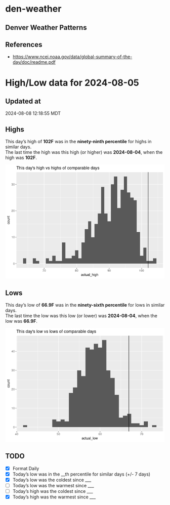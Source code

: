 # den-weather


## Denver Weather Patterns

## References

- <https://www.ncei.noaa.gov/data/global-summary-of-the-day/doc/readme.pdf>

# High/Low data for 2024-08-05

## Updated at

2024-08-08 12:18:55 MDT

## Highs

This day’s high of **102F** was in the **ninety-ninth percentile** for
highs in similar days.  
The last time the high was this high (or higher) was **2024-08-04**,
when the high was **102F**.

![](readme_files/figure-commonmark/unnamed-chunk-4-1.png)

## Lows

This day’s low of **66.9F** was in the **ninety-sixth percentile** for
lows in similar days.  
The last time the low was this low (or lower) was **2024-08-04**, when
the low was **66.9F**.

![](readme_files/figure-commonmark/unnamed-chunk-6-1.png)

## TODO

- [x] Format Daily
- [x] Today’s low was in the \_\_th percentile for similar days (+/- 7
  days)
- [x] Today’s low was the coldest since \_\_\_
- [ ] Today’s low was the warmest since \_\_\_
- [ ] Today’s high was the coldest since \_\_\_
- [x] Today’s high was the warmest since \_\_\_
